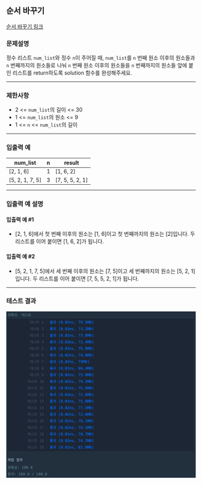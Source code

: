 ## 순서 바꾸기

[순서 바꾸기 링크](https://school.programmers.co.kr/learn/courses/30/lessons/181891)

### 문제설명

정수 리스트 `num_list`와 정수 `n`이 주어질 때, `num_list`를 `n` 번째 원소 이후의 원소들과 `n` 번째까지의 원소들로 나눠 `n` 번째 원소 이후의
원소들을 `n` 번째까지의 원소들 앞에 붙인 리스트를 return하도록 solution 함수를 완성해주세요.

---

### 제한사항

+ 2 \<= `num_list`의 길이 \<= 30
+ 1 \<= `num_list`의 원소 \<= 9
+ 1 \<= `n` \<= `num_list`의 길이

---

### 입출력 예

| num_list        | n | result          |
|-----------------|---|-----------------|
| [2, 1, 6]       | 1 | [1, 6, 2]       |
| [5, 2, 1, 7, 5] | 3 | [7, 5, 5, 2, 1] | 

---

### 입출력 예 설명

#### 입출력 예 #1

+ [2, 1, 6]에서 첫 번째 이후의 원소는 [1, 6]이고 첫 번째까지의 원소는 [2]입니다. 두 리스트를 이어 붙이면 [1, 6, 2]가 됩니다.

#### 입출력 예 #2

+ [5, 2, 1, 7, 5]에서 세 번째 이후의 원소는 [7, 5]이고 세 번째까지의 원소는 [5, 2, 1]입니다. 두 리스트를 이어 붙이면 [7, 5, 5, 2, 1]가
  됩니다.

---

### 테스트 결과

![결과](./181891_결과.png)